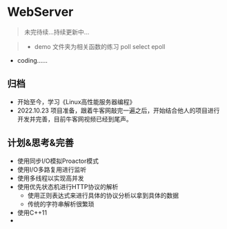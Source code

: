 # WebServer
> 未完待续...持续更新中...


> - demo 文件夹为相关函数的练习 poll select epoll
 - coding......






## 归档
- 开始至今，学习《Linux高性能服务器编程》
- 2022.10.23 项目准备，跟着牛客网敲完一遍之后，开始结合他人的项目进行开发并完善，目前牛客网视频已经到尾声。


## 计划&思考&完善
- 使用同步I/O模拟Proactor模式
- 使用I/O多路复用进行监听
- 使用多线程以实现高并发
- 使用优先状态机进行HTTP协议的解析
    - 使用正则表达式来进行具体的协议分析以拿到具体的数据
    - 传统的字符串解析很繁琐
- 使用C++11
- 
